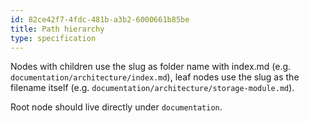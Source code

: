 ```yaml
---
id: 82ce42f7-4fdc-481b-a3b2-6000661b85be
title: Path hierarchy
type: specification
---
```


Nodes with children use the slug as folder name with index.md (e.g. `documentation/architecture/index.md`), leaf nodes use the slug as the filename itself (e.g. `documentation/architecture/storage-module.md`).

Root node should live directly under `documentation`.
